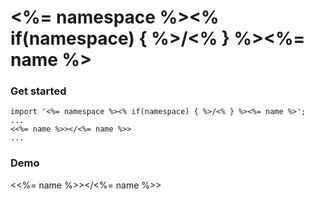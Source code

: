# <%= namespace %><% if(namespace) { %>/<% } %><%= name %>

### Get started

```
import '<%= namespace %><% if(namespace) { %>/<% } %><%= name %>';
...
<<%= name %>></<%= name %>>
...
```

### Demo

<<%= name %>></<%= name %>>
